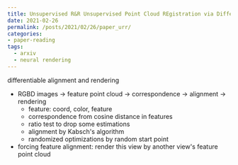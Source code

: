 ```yaml
---
title: Unsupervised R&R Unsupervised Point Cloud REgistration via Differentiable Rendering
date: 2021-02-26
permalink: /posts/2021/02/26/paper_urr/
categories:
- paper-reading
tags:
  - arxiv
  - neural rendering
---
```


differentiable alignment and rendering
- RGBD images -> feature point cloud -> correspondence -> alignment -> rendering
  - feature: coord, color, feature
  - correspondence from cosine distance in features
  - ratio test to drop some estimations
  - alignment by Kabsch's algorithm
  - randomized optimizations by random start point
- forcing feature alignment: render this view by another view's feature point cloud